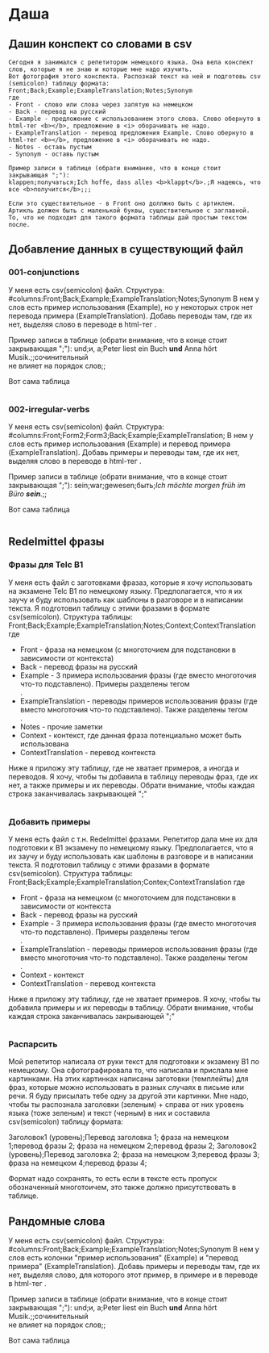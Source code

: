 # Даша

## Дашин конспект со словами в csv

```
Сегодня я занимался с репетитором немецкого языка. Она вела конспект слов, которые я не знаю и которые мне надо изучить.
Вот фотография этого конспекта. Распознай текст на ней и подготовь csv (semicolon) таблицу формата: Front;Back;Example;ExampleTranslation;Notes;Synonym
где
- Front - слово или слова через запятую на немецком
- Back - перевод на русский
- Example - предложение с использованием этого слова. Слово обернуто в html-тег <b></b>, предложение в <i> оборачивать не надо.
- ExampleTranslation - перевод предложения Example. Слово обернуто в html-тег <b></b>, предложение в <i> оборачивать не надо.
- Notes - оставь пустым
- Synonym - оставь пустым

Пример записи в таблице (обрати внимание, что в конце стоит закрывающая ";"):
klappen;получаться;Ich hoffe, dass alles <b>klappt</b>.;Я надеюсь, что все <b>получится</b>;;;

Если это существительное - в Front оно доллжно быть с артиклем. Артикль должен быть с маленькой буквы, существительное с заглавной.
То, что не подходит для такого формата таблицы дай простым текстом после.
```

## Добавление данных в существующий файл

### 001-conjunctions

У меня есть csv(semicolon) файл.
Структура: #columns:Front;Back;Example;ExampleTranslation;Notes;Synonym
В нем у слов есть пример использования (Example), но у некоторых строк нет перевода примера (ExampleTranslation).
Добавь переводы там, где их нет, выделяя слово в переводе в html-тег <b></b>.

Пример записи в таблице (обрати внимание, что в конце стоит закрывающая ";"):
und;и, а;Peter liest ein Buch <b>und</b> Anna hört Musik.;;сочинительный<br />не влияет на порядок слов;;

Вот сама таблица

```csv(semilocon)

```

### 002-irregular-verbs

У меня есть csv(semicolon) файл.
Структура: #columns:Front;Form2;Form3;Back;Example;ExampleTranslation;
В нем у слов есть пример использования (Example) и перевод примера (ExampleTranslation).
Добавь примеры и переводы там, где их нет, выделяя слово в переводе в html-тег <b></b>.

Пример записи в таблице (обрати внимание, что в конце стоит закрывающая ";"):
sein;war;gewesen;быть;<i>Ich möchte morgen früh im Büro <b>sein</b>.</i>;;

Вот сама таблица

```csv(semilocon)

```

## Redelmittel фразы

### Фразы для Telc B1

У меня есть файл с заготовками фразаз, которые я хочу использовать на экзамене Telc B1 по немецкому языку. Предполагается, что я их заучу и буду использовать как шаблоны в разговоре и в написании текста.
Я подготовил таблицу с этими фразами в формате csv(semicolon).
Структура таблицы: Front;Back;Example;ExampleTranslation;Notes;Context;ContextTranslation
где
- Front - фраза на немецком (с многоточием для подстановки в зависимости от контекста)
- Back - перевод фразы на русский
- Example - 3 примера использования фразы (где вместо многоточия что-то подставлено). Примеры разделены тегом <br />. 
- ExampleTranslation - переводы примеров использования фразы (где вместо многоточия что-то подставлено). Также разделены тегом <br />. 
- Notes - прочие заметки
- Context - контекст, где данная фраза потенциально может быть использована
- ContextTranslation - перевод контекста

Ниже я приложу эту таблицу, где не хватает примеров, а иногда и переводов. Я хочу, чтобы ты добавила в таблицу переводы фраз, где их нет, а также примеры и их переводы.
Обрати внимание, чтобы каждая строка заканчивалась закрывающей ";"

```csv(semicolon)

```

### Добавить примеры

У меня есть файл с т.н. Redelmittel фразами. Репетитор дала мне их для подготовки к B1 экзамену по немецкому языку. Предполагается, что я их заучу и буду использовать как шаблоны в разговоре и в написании текста.
Я подготовил таблицу с этими фразами в формате csv(semicolon).
Структура таблицы: Front;Back;Example;ExampleTranslation;Contex;ContextTranslation
где
- Front - фраза на немецком (с многоточием для подстановки в зависимости от контекста
- Back - перевод фразы на русский
- Example - 3 примера использования фразы (где вместо многоточия что-то подставлено). Примеры разделены тегом <br />. 
- ExampleTranslation - переводы примеров использования фразы (где вместо многоточия что-то подставлено). Также разделены тегом <br />. 
- Context - контекст
- ContextTranslation - перевод контекста

Ниже я приложу эту таблицу, где не хватает примеров. Я хочу, чтобы ты добавила примеры и их переводы в таблицу.
Обрати внимание, чтобы каждая строка заканчивалась закрывающей ";"

```csv(semicolon)

```

### Распарсить

Мой репетитор написала от руки текст для подготовки к экзамену B1 по немецкому.
Она сфотографировала то, что написала и прислала мне картинками. На этих картинках написаны заготовки (темплейты) для фраз, которые можно использовать в разных случаях в письме или речи.
Я буду присылать тебе одну за другой эти картинки.
Мне надо, чтобы ты распознала заголовки (зеленым) + справа от них уровень языка (тоже зеленым) и текст (черным) в них и составила csv(semicolon) таблицу формата:

Заголовок1 (уровень);Перевод заголовка 1;
фраза на немецком 1;перевод фразы 2;
фраза на немецком 2;перевод фразы 2;
Заголовок2 (уровень);Перевод заголовка 2;
фраза на немецком 3;перевод фразы 3;
фраза на немецком 4;перевод фразы 4;

Формат надо сохранять, то есть если в тексте есть пропуск обозначенный многотоичем, это также должно присутствовать в таблице.

## Рандомные слова

У меня есть csv(semicolon) файл.
Структура: #columns:Front;Back;Example;ExampleTranslation;Notes;Synonym
В нем у слов есть колонки "пример использования" (Example) и "перевод примера" (ExampleTranslation).
Добавь примеры и переводы там, где их нет, выделяя слово, для которого этот пример, в примере и в переводе в html-тег <b></b>.

Пример записи в таблице (обрати внимание, что в конце стоит закрывающая ";"):
und;и, а;Peter liest ein Buch <b>und</b> Anna hört Musik.;;сочинительный<br />не влияет на порядок слов;;

Вот сама таблица

```csv(semilocon)

```
